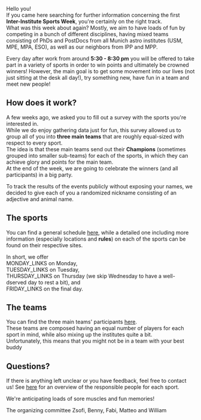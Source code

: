 Hello you!\
If you came here searching for further information concerning the first **Inter-Institute Sports Week**, you're certainly on the right track.\
What was this week about again? Mostly, we aim to have loads of fun by competing in a bunch of different disciplines, having mixed teams consisting of PhDs and PostDocs from all Munich astro institutes (USM, MPE, MPA, ESO), as well as our neighbors from IPP and MPP.

Every day after work from around **5:30 - 8:30 pm** you will be offered to take part in a variety of sports in order to win points and ultimately be crowned winners! However, the main goal is to get some movement into our lives (not just sitting at the desk all day!), try something new, have fun in a team and meet new people!

## How does it work?

A few weeks ago, we asked you to fill out a survey with the sports you're interested in.\
While we do enjoy gathering data just for fun, this survey allowed us to group all of you into **three main teams** that are roughly equal-sized with respect to every sport.\
The idea is that these main teams send out their **Champions** (sometimes grouped into smaller sub-teams) for each of the sports, in which they can achieve glory and points for the main team.\
At the end of the week, we are going to celebrate the winners (and all participants) in a big party.

To track the results of the events publicly without exposing your names, we decided to give each of you a randomized nickname consisting of an adjective and animal name.

## The sports

You can find a general schedule <a href="Schedule" target="_self">here</a>, while a detailed one including more information (especially locations and **rules**) on each of the sports can be found on their respective sites.

In short, we offer\
MONDAY_LINKS on Monday,\
TUESDAY_LINKS
on Tuesday,\
THURSDAY_LINKS
on Thursday (we skip Wednesday to have a well-dserved day to rest a bit), and\
FRIDAY_LINKS
on the final day.

## The teams

You can find the three main teams' participants <a href="Teams" target="_self">here</a>.\
These teams are composed having an equal number of players for each sport in mind, while also mixing up the institutes quite a bit.\
Unfortunately, this means that you might not be in a team with your best buddy 

## Questions?

If there is anything left unclear or you have feedback, feel free to contact us!
See <a href="Contact" target="_self">here</a> for an overview of the responsible people for each sport.

We're anticipating loads of sore muscles and fun memories!

The organizing committee
Zsofi, Benny, Fabi, Matteo and William
